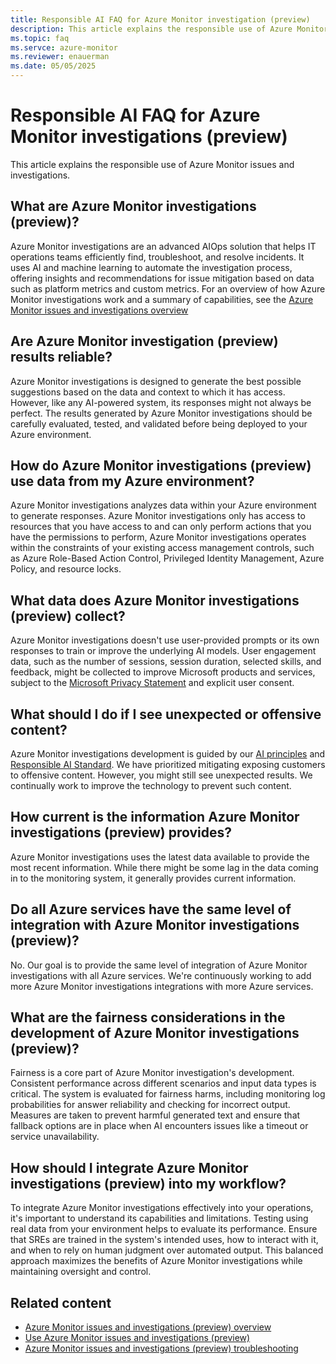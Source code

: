 ```yaml
---
title: Responsible AI FAQ for Azure Monitor investigation (preview)
description: This article explains the responsible use of Azure Monitor issue and investigation.
ms.topic: faq
ms.servce: azure-monitor
ms.reviewer: enauerman
ms.date: 05/05/2025
---
```


# Responsible AI FAQ for Azure Monitor investigations (preview)

This article explains the responsible use of Azure Monitor issues and investigations.

## What are Azure Monitor investigations (preview)?

Azure Monitor investigations are an advanced AIOps solution that helps IT operations teams efficiently find, troubleshoot, and resolve incidents. It uses AI and machine learning to automate the investigation process, offering insights and recommendations for issue mitigation based on data such as platform metrics and custom metrics. For an overview of how Azure Monitor investigations work and a summary of capabilities, see the [Azure Monitor issues and investigations overview](aiops-issue-and-investigation-overview.md)

## Are Azure Monitor investigation (preview) results reliable?

Azure Monitor investigations is designed to generate the best possible suggestions based on the data and context to which it has access. However, like any AI-powered system, its responses might not always be perfect. The results generated by Azure Monitor investigations should be carefully evaluated, tested, and validated before being deployed to your Azure environment.

## How do Azure Monitor investigations (preview) use data from my Azure environment?

Azure Monitor investigations analyzes data within your Azure environment to generate responses. Azure Monitor investigations only has access to resources that you have access to and can only perform actions that you have the permissions to perform, Azure Monitor investigations operates within the constraints of your existing access management controls, such as Azure Role-Based Action Control, Privileged Identity Management, Azure Policy, and resource locks.

## What data does Azure Monitor investigations (preview) collect?

Azure Monitor investigations doesn't use user-provided prompts or its own responses to train or improve the underlying AI models. User engagement data, such as the number of sessions, session duration, selected skills, and feedback, might be collected to improve Microsoft products and services, subject to the [Microsoft Privacy Statement](https://privacy.microsoft.com/privacystatement) and explicit user consent.

## What should I do if I see unexpected or offensive content?

Azure Monitor investigations development is guided by our [AI principles](https://www.microsoft.com/ai/principles-and-approach) and [Responsible AI Standard](https://aka.ms/RAIStandardPDF). We have prioritized mitigating exposing customers to offensive content. However, you might still see unexpected results. We continually work to improve the technology to prevent such content.

## How current is the information Azure Monitor investigations (preview) provides?

Azure Monitor investigations uses the latest data available to provide the most recent information. While there might be some lag in the data coming in to the monitoring system, it generally provides current information.

## Do all Azure services have the same level of integration with Azure Monitor investigations (preview)?

No. Our goal is to provide the same level of integration of Azure Monitor investigations with all Azure services. We're continuously working to add more Azure Monitor investigations integrations with more Azure services.

## What are the fairness considerations in the development of Azure Monitor investigations (preview)?

Fairness is a core part of Azure Monitor investigation's development. Consistent performance across different scenarios and input data types is critical. The system is evaluated for fairness harms, including monitoring log probabilities for answer reliability and checking for incorrect output. Measures are taken to prevent harmful generated text and ensure that fallback options are in place when AI encounters issues like a timeout or service unavailability.

## How should I integrate Azure Monitor investigations (preview) into my workflow?

To integrate Azure Monitor investigations effectively into your operations, it's important to understand its capabilities and limitations. Testing using real data from your environment helps to evaluate its performance. Ensure that SREs are trained in the system's intended uses, how to interact with it, and when to rely on human judgment over automated output. This balanced approach maximizes the benefits of Azure Monitor investigations while maintaining oversight and control.

## Related content

- [Azure Monitor issues and investigations (preview) overview](aiops-issue-and-investigation-overview.md)
- [Use Azure Monitor issues and investigations (preview)](aiops-issue-and-investigation-how-to.md)
- [Azure Monitor issues and investigations (preview) troubleshooting](aiops-issue-and-investigation-troubleshooting.md)
